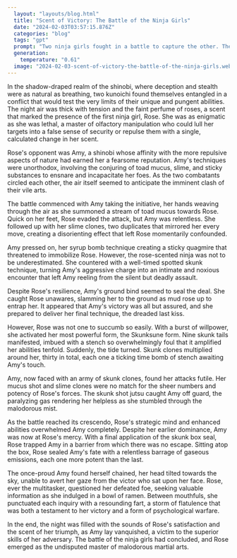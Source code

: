 ```yaml
---
  layout: "layouts/blog.html"
  title: "Scent of Victory: The Battle of the Ninja Girls"
  date: "2024-02-03T03:57:15.876Z"
  categories: "blog"
  tags: "gpt"
  prompt: "Two ninja girls fought in a battle to capture the other. They both understood if they fell unconscious they'd most likely have all their knowledge tortured out of them.\r\n\r\nThe first ninja girls name was rose, and her specialty was controlling her scent. Most of the time she smelled like roses but she could change the smell in an instant. She knew 5 offensive ninjutsu techniques. The first was called \"Ninja art:Skunksune form\" this technique would produce 9 skunk tails, amplifying the stench any foul scent she could produce by 10 times, and would make her super fast and super strong. Her second was called \"skunk clones\", which produced 3 copies of herself that if hit by a major attack would explode into a skunky fart, if she had 9 skunk tails it instead produces 30 clones. Her 3rd jutsu was known as \"skunk shot jutsu\" which released a wave of chakra enhanced fart gas behind her, which was strong enough to knock out most Shinobi, if she had 9 skunk tails the gas would also gain the ability to paralyze people who smelled it. Her 4th jutsu was called the spotted skunk technique, which was a counter to any physical rushes, when performed the target would end up where their face snug against roses butt, and would soon be hit with a noxious silent but deadly fart, if she has 9 skunk tails this attack instantly knocks the foe out. The final just she possessed was the forbidden \"skunk box seal\" which trapped the opponent in a barrier, which seals their ninjutsu, the sealer then sits on the box and repeatedly farts into it, if rose has 9 tails the box also slows the perception of time for all inside it.\r\n\r\nAmy roses opponent is also a Shinobi, focusing on icky substances. Her first jutsu is known as \"toad mucus shot\" where she fires a massive glob of toad mucus from her mouth in an attempt to bind you. Her second is called slime clones, which creates 2 slime clones that when hit explode into sticky slime. Her third is called syrup bomb which has her fire sticking syrup in every direction. Her 4th is called \"ground bind\" where she charges at her target and if she manages to catch her unimpeded slams a person onto the ground where mud comes forth trapping them. Her final jutsu is called \"last kiss\" if she manages to kiss a target on the lips she can activate last kiss, which completely disables their ability to move and changes all spit in their maw into skunk spray.\r\n\r\nThe first half makes it seem like aimy is going to win but once rose activates her skuntsune form the balance of power shifts completely. The story ends with Amy chained up head facing the sky while roses questions her while sitting on her face, all the while eating ramen and farting up a storm."
  generation: 
    temperature: "0.61"
  image: "2024-02-03-scent-of-victory-the-battle-of-the-ninja-girls.webp"
---
```

In the shadow-draped realm of the shinobi, where deception and stealth were as natural as breathing, two kunoichi found themselves entangled in a conflict that would test the very limits of their unique and pungent abilities. The night air was thick with tension and the faint perfume of roses, a scent that marked the presence of the first ninja girl, Rose. She was as enigmatic as she was lethal, a master of olfactory manipulation who could lull her targets into a false sense of security or repulse them with a single, calculated change in her scent.

Rose's opponent was Amy, a shinobi whose affinity with the more repulsive aspects of nature had earned her a fearsome reputation. Amy's techniques were unorthodox, involving the conjuring of toad mucus, slime, and sticky substances to ensnare and incapacitate her foes. As the two combatants circled each other, the air itself seemed to anticipate the imminent clash of their vile arts.

The battle commenced with Amy taking the initiative, her hands weaving through the air as she summoned a stream of toad mucus towards Rose. Quick on her feet, Rose evaded the attack, but Amy was relentless. She followed up with her slime clones, two duplicates that mirrored her every move, creating a disorienting effect that left Rose momentarily confounded.

Amy pressed on, her syrup bomb technique creating a sticky quagmire that threatened to immobilize Rose. However, the rose-scented ninja was not to be underestimated. She countered with a well-timed spotted skunk technique, turning Amy's aggressive charge into an intimate and noxious encounter that left Amy reeling from the silent but deadly assault.

Despite Rose's resilience, Amy's ground bind seemed to seal the deal. She caught Rose unawares, slamming her to the ground as mud rose up to entrap her. It appeared that Amy's victory was all but assured, and she prepared to deliver her final technique, the dreaded last kiss.

However, Rose was not one to succumb so easily. With a burst of willpower, she activated her most powerful form, the Skunksune form. Nine skunk tails manifested, imbued with a stench so overwhelmingly foul that it amplified her abilities tenfold. Suddenly, the tide turned. Skunk clones multiplied around her, thirty in total, each one a ticking time bomb of stench awaiting Amy's touch.

Amy, now faced with an army of skunk clones, found her attacks futile. Her mucus shot and slime clones were no match for the sheer numbers and potency of Rose's forces. The skunk shot jutsu caught Amy off guard, the paralyzing gas rendering her helpless as she stumbled through the malodorous mist.

As the battle reached its crescendo, Rose's strategic mind and enhanced abilities overwhelmed Amy completely. Despite her earlier dominance, Amy was now at Rose's mercy. With a final application of the skunk box seal, Rose trapped Amy in a barrier from which there was no escape. Sitting atop the box, Rose sealed Amy's fate with a relentless barrage of gaseous emissions, each one more potent than the last.

The once-proud Amy found herself chained, her head tilted towards the sky, unable to avert her gaze from the victor who sat upon her face. Rose, ever the multitasker, questioned her defeated foe, seeking valuable information as she indulged in a bowl of ramen. Between mouthfuls, she punctuated each inquiry with a resounding fart, a storm of flatulence that was both a testament to her victory and a form of psychological warfare.

In the end, the night was filled with the sounds of Rose's satisfaction and the scent of her triumph, as Amy lay vanquished, a victim to the superior skills of her adversary. The battle of the ninja girls had concluded, and Rose emerged as the undisputed master of malodorous martial arts.
